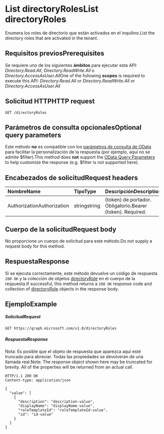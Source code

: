 # <a name="list-directoryroles"></a><span data-ttu-id="7326d-101">List directoryRoles</span><span class="sxs-lookup"><span data-stu-id="7326d-101">List directoryRoles</span></span>

<span data-ttu-id="7326d-102">Enumera los roles de directorio que están activados en el inquilino.</span><span class="sxs-lookup"><span data-stu-id="7326d-102">List the directory roles that are activated in the tenant.</span></span>
## <a name="prerequisites"></a><span data-ttu-id="7326d-103">Requisitos previos</span><span class="sxs-lookup"><span data-stu-id="7326d-103">Prerequisites</span></span>
<span data-ttu-id="7326d-104">Se requiere uno de los siguientes **ámbitos** para ejecutar esta API: *Directory.Read.All*, *Directory.ReadWrite.All* o *Directory.AccessAsUser.All*</span><span class="sxs-lookup"><span data-stu-id="7326d-104">One of the following **scopes** is required to execute this API: *Directory.Read.All* or *Directory.ReadWrite.All* or *Directory.AccessAsUser.All*</span></span>
## <a name="http-request"></a><span data-ttu-id="7326d-105">Solicitud HTTP</span><span class="sxs-lookup"><span data-stu-id="7326d-105">HTTP request</span></span>
<!-- { "blockType": "ignored" } -->
```http
GET /directoryRoles
```
## <a name="optional-query-parameters"></a><span data-ttu-id="7326d-106">Parámetros de consulta opcionales</span><span class="sxs-lookup"><span data-stu-id="7326d-106">Optional query parameters</span></span>
<span data-ttu-id="7326d-107">Este método **no** es compatible con los [parámetros de consulta de OData](http://developer.microsoft.com/en-us/graph/docs/overview/query_parameters) para facilitar la personalización de la respuesta (por ejemplo, aquí no se admite $filter).</span><span class="sxs-lookup"><span data-stu-id="7326d-107">This method does **not** support the [OData Query Parameters](http://developer.microsoft.com/en-us/graph/docs/overview/query_parameters) to help customize the response (e.g. $filter is not supported here).</span></span>

## <a name="request-headers"></a><span data-ttu-id="7326d-108">Encabezados de solicitud</span><span class="sxs-lookup"><span data-stu-id="7326d-108">Request headers</span></span>
| <span data-ttu-id="7326d-109">Nombre</span><span class="sxs-lookup"><span data-stu-id="7326d-109">Name</span></span>       | <span data-ttu-id="7326d-110">Tipo</span><span class="sxs-lookup"><span data-stu-id="7326d-110">Type</span></span> | <span data-ttu-id="7326d-111">Descripción</span><span class="sxs-lookup"><span data-stu-id="7326d-111">Description</span></span>|
|:-----------|:------|:----------|
| <span data-ttu-id="7326d-112">Authorization</span><span class="sxs-lookup"><span data-stu-id="7326d-112">Authorization</span></span>  | <span data-ttu-id="7326d-113">string</span><span class="sxs-lookup"><span data-stu-id="7326d-113">string</span></span>  | <span data-ttu-id="7326d-p101">{token} de portador. Obligatorio.</span><span class="sxs-lookup"><span data-stu-id="7326d-p101">Bearer {token}. Required.</span></span> |

## <a name="request-body"></a><span data-ttu-id="7326d-116">Cuerpo de la solicitud</span><span class="sxs-lookup"><span data-stu-id="7326d-116">Request body</span></span>
<span data-ttu-id="7326d-117">No proporcione un cuerpo de solicitud para este método.</span><span class="sxs-lookup"><span data-stu-id="7326d-117">Do not supply a request body for this method.</span></span>

## <a name="response"></a><span data-ttu-id="7326d-118">Respuesta</span><span class="sxs-lookup"><span data-stu-id="7326d-118">Response</span></span>

<span data-ttu-id="7326d-119">Si se ejecuta correctamente, este método devuelve un código de respuesta `200 OK` y la colección de objetos [directoryRole](../resources/directoryrole.md) en el cuerpo de la respuesta.</span><span class="sxs-lookup"><span data-stu-id="7326d-119">If successful, this method returns a `200 OK` response code and collection of [directoryRole](../resources/directoryrole.md) objects in the response body.</span></span>
## <a name="example"></a><span data-ttu-id="7326d-120">Ejemplo</span><span class="sxs-lookup"><span data-stu-id="7326d-120">Example</span></span>
##### <a name="request"></a><span data-ttu-id="7326d-121">Solicitud</span><span class="sxs-lookup"><span data-stu-id="7326d-121">Request</span></span>

<!-- {
  "blockType": "request",
  "name": "get_directoryroles"
}-->
```http
GET https://graph.microsoft.com/v1.0/directoryRoles
```
##### <a name="response"></a><span data-ttu-id="7326d-122">Respuesta</span><span class="sxs-lookup"><span data-stu-id="7326d-122">Response</span></span>
<span data-ttu-id="7326d-p102">Nota: Es posible que el objeto de respuesta que aparezca aquí esté truncado para abreviar. Todas las propiedades se devolverán de una llamada real.</span><span class="sxs-lookup"><span data-stu-id="7326d-p102">Note: The response object shown here may be truncated for brevity. All of the properties will be returned from an actual call.</span></span>
<!-- {
  "blockType": "response",
  "truncated": true,
  "@odata.type": "microsoft.graph.directoryRole",
  "isCollection": true
} -->
```http
HTTP/1.1 200 OK
Content-type: application/json

{
  "value": [
    {
      "description": "description-value",
      "displayName": "displayName-value",
      "roleTemplateId": "roleTemplateId-value",
      "id": "id-value"
    }
  ]
}
```

<!-- uuid: 8fcb5dbc-d5aa-4681-8e31-b001d5168d79
2015-10-25 14:57:30 UTC -->
<!-- {
  "type": "#page.annotation",
  "description": "List directoryRoles",
  "keywords": "",
  "section": "documentation",
  "tocPath": ""
}-->
